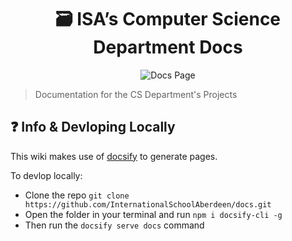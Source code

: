 <h1 align="center"> 🗃 ISA’s Computer Science Department Docs </h1>

<p align="center">
  <img src="https://user-images.githubusercontent.com/44287141/175539975-62c393ab-b0fa-4619-94d8-100e50f677d5.png" title="Docs Page" />
</p>

> Documentation for the CS Department's Projects

## ❓ Info & Devloping Locally
This wiki makes use of [docsify](https://docsify.js.org/#/) to generate pages. 

To devlop locally:
* Clone the repo `git clone https://github.com/InternationalSchoolAberdeen/docs.git`
* Open the folder in your terminal and run `npm i docsify-cli -g`
* Then run the `docsify serve docs` command
